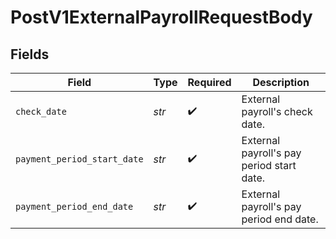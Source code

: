 # PostV1ExternalPayrollRequestBody


## Fields

| Field                                     | Type                                      | Required                                  | Description                               |
| ----------------------------------------- | ----------------------------------------- | ----------------------------------------- | ----------------------------------------- |
| `check_date`                              | *str*                                     | :heavy_check_mark:                        | External payroll's check date.            |
| `payment_period_start_date`               | *str*                                     | :heavy_check_mark:                        | External payroll's pay period start date. |
| `payment_period_end_date`                 | *str*                                     | :heavy_check_mark:                        | External payroll's pay period end date.   |